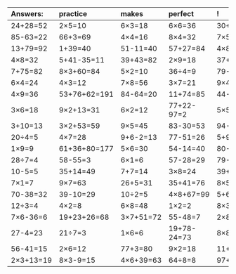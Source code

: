 | Answers: | practice | makes | perfect | ! |
| :--- | :--- | :--- | :--- | :--- |
| 24+28=52 | 2×5=10 | 6×3=18 | 6×6=36 | 30÷6=5 | 
| 85-63=22 | 66+3=69 | 4×4=16 | 8×4=32 | 7×5=35 | 
| 13+79=92 | 1+39=40 | 51-11=40 | 57+27=84 | 4×8+34=66 | 
| 4×8=32 | 5+41-35=11 | 39+43=82 | 2×9=18 | 37+21+83=141 | 
| 7+75=82 | 8×3+60=84 | 5×2=10 | 36÷4=9 | 79-49=30 | 
| 6×4=24 | 4×3=12 | 7×8=56 | 3×7=21 | 9×4=36 | 
| 4×9=36 | 53+76+62=191 | 84-64=20 | 11+74=85 | 44-3=41 | 
| 3×6=18 | 9×2+13=31 | 6×2=12 | 77+22-97=2 | 5×5=25 | 
| 3+10=13 | 3×2+53=59 | 9×5=45 | 83-30=53 | 94-71=23 | 
| 20÷4=5 | 4×7=28 | 9+6-2=13 | 77-51=26 | 5+94=99 | 
| 1×9=9 | 61+36+80=177 | 5×6=30 | 54-14=40 | 80-1=79 | 
| 28÷7=4 | 58-55=3 | 6×1=6 | 57-28=29 | 79-11=68 | 
| 10-5=5 | 35+14=49 | 7+7=14 | 3×8=24 | 39+84-87=36 | 
| 7×1=7 | 9×7=63 | 26+5=31 | 35+41=76 | 8×5=40 | 
| 70-38=32 | 39-10=29 | 10÷2=5 | 4×8+67=99 | 5+68=73 | 
| 12÷3=4 | 4×2=8 | 6×8=48 | 1×2=2 | 8×3=24 | 
| 7×6-36=6 | 19+23+26=68 | 3×7+51=72 | 55-48=7 | 2×8=16 | 
| 27-4=23 | 21÷7=3 | 1×6=6 | 19+78-24=73 | 8×8+34=98 | 
| 56-41=15 | 2×6=12 | 77+3=80 | 9×2=18 | 11+20=31 | 
| 2×3+13=19 | 8×3-9=15 | 4×6+39=63 | 64÷8=8 | 97+3+50=150 | 
